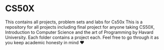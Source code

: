 # CS50X
This contains all projects, problem sets and labs for Cs50x 
This is a repository for all projects including final project for anyone taking CS50X, Introduction to Computer Science and the art of Programming by Havard University.
Each folder contains a project each.
Feel free to go through it as you keep academic honesty in mind ❤
